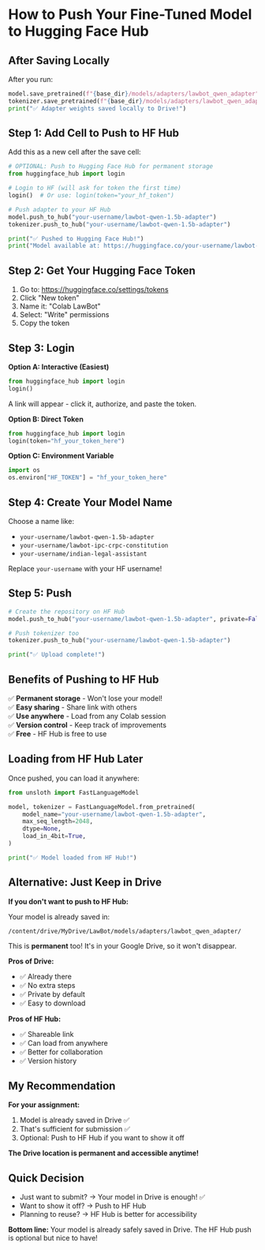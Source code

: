 # How to Push Your Fine-Tuned Model to Hugging Face Hub

## After Saving Locally

After you run:
```python
model.save_pretrained(f"{base_dir}/models/adapters/lawbot_qwen_adapter")
tokenizer.save_pretrained(f"{base_dir}/models/adapters/lawbot_qwen_adapter")
print("✅ Adapter weights saved locally to Drive!")
```

## Step 1: Add Cell to Push to HF Hub

Add this as a new cell after the save cell:

```python
# OPTIONAL: Push to Hugging Face Hub for permanent storage
from huggingface_hub import login

# Login to HF (will ask for token the first time)
login()  # Or use: login(token="your_hf_token")

# Push adapter to your HF Hub
model.push_to_hub("your-username/lawbot-qwen-1.5b-adapter")
tokenizer.push_to_hub("your-username/lawbot-qwen-1.5b-adapter")

print("✅ Pushed to Hugging Face Hub!")
print("Model available at: https://huggingface.co/your-username/lawbot-qwen-1.5b-adapter")
```

## Step 2: Get Your Hugging Face Token

1. Go to: https://huggingface.co/settings/tokens
2. Click "New token"
3. Name it: "Colab LawBot"
4. Select: "Write" permissions
5. Copy the token

## Step 3: Login

**Option A: Interactive (Easiest)**
```python
from huggingface_hub import login
login()
```
A link will appear - click it, authorize, and paste the token.

**Option B: Direct Token**
```python
from huggingface_hub import login
login(token="hf_your_token_here")
```

**Option C: Environment Variable**
```python
import os
os.environ["HF_TOKEN"] = "hf_your_token_here"
```

## Step 4: Create Your Model Name

Choose a name like:
- `your-username/lawbot-qwen-1.5b-adapter`
- `your-username/lawbot-ipc-crpc-constitution`
- `your-username/indian-legal-assistant`

Replace `your-username` with your HF username!

## Step 5: Push

```python
# Create the repository on HF Hub
model.push_to_hub("your-username/lawbot-qwen-1.5b-adapter", private=False)

# Push tokenizer too
tokenizer.push_to_hub("your-username/lawbot-qwen-1.5b-adapter")

print("✅ Upload complete!")
```

## Benefits of Pushing to HF Hub

✅ **Permanent storage** - Won't lose your model!  
✅ **Easy sharing** - Share link with others  
✅ **Use anywhere** - Load from any Colab session  
✅ **Version control** - Keep track of improvements  
✅ **Free** - HF Hub is free to use  

## Loading from HF Hub Later

Once pushed, you can load it anywhere:

```python
from unsloth import FastLanguageModel

model, tokenizer = FastLanguageModel.from_pretrained(
    model_name="your-username/lawbot-qwen-1.5b-adapter",
    max_seq_length=2048,
    dtype=None,
    load_in_4bit=True,
)

print("✅ Model loaded from HF Hub!")
```

## Alternative: Just Keep in Drive

**If you don't want to push to HF Hub:**

Your model is already saved in:
```
/content/drive/MyDrive/LawBot/models/adapters/lawbot_qwen_adapter/
```

This is **permanent** too! It's in your Google Drive, so it won't disappear.

**Pros of Drive:**
- ✅ Already there
- ✅ No extra steps
- ✅ Private by default
- ✅ Easy to download

**Pros of HF Hub:**
- ✅ Shareable link
- ✅ Can load from anywhere
- ✅ Better for collaboration
- ✅ Version history

## My Recommendation

**For your assignment:**
1. Model is already saved in Drive ✅
2. That's sufficient for submission ✅
3. Optional: Push to HF Hub if you want to show it off

**The Drive location is permanent and accessible anytime!**

## Quick Decision

- Just want to submit? → Your model in Drive is enough! ✅
- Want to show it off? → Push to HF Hub
- Planning to reuse? → HF Hub is better for accessibility

**Bottom line:** Your model is already safely saved in Drive. The HF Hub push is optional but nice to have!

